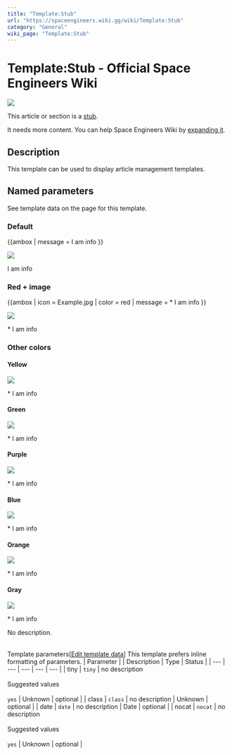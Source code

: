 ```yaml
---
title: "Template:Stub"
url: "https://spaceengineers.wiki.gg/wiki/Template:Stub"
category: "General"
wiki_page: "Template:Stub"
---
```


# Template:Stub - Official Space Engineers Wiki

![](https://spaceengineers.wiki.gg/images/thumb/Loading.png/48px-Loading.png?7bc3a9)

This article or section is a [stub](https://spaceengineers.wiki.gg/wiki/Category:Article_stubs "Category:Article stubs").

It needs more content. You can help Space Engineers Wiki by [expanding it](https://spaceengineers.wiki.gg/wiki/Template:Stub?action=edit).

## Description

This template can be used to display article management templates.

## Named parameters

See template data on the page for this template.

### Default

{{ambox
| message = I am info
}}

![](https://commons.wiki.gg/images/Ambox_banner_content.svg?b0ca34)

I am info

### Red + image

{{ambox
| icon = Example.jpg
| color = red
| message =
\* I am info
}}

![](https://commons.wiki.gg/images/thumb/Example.jpg/48px-Example.jpg?fb62c1)

\* I am info

### Other colors

#### Yellow

![](https://commons.wiki.gg/images/Ambox_banner_content.svg?b0ca34)

\* I am info

#### Green

![](https://commons.wiki.gg/images/Ambox_banner_content.svg?b0ca34)

\* I am info

#### Purple

![](https://commons.wiki.gg/images/Ambox_banner_content.svg?b0ca34)

\* I am info

#### Blue

![](https://commons.wiki.gg/images/Ambox_banner_content.svg?b0ca34)

\* I am info

#### Orange

![](https://commons.wiki.gg/images/Ambox_banner_content.svg?b0ca34)

\* I am info

#### Gray

![](https://commons.wiki.gg/images/Ambox_banner_content.svg?b0ca34)

\* I am info

No description.

|     |     |     |     |     |
| --- | --- | --- | --- | --- |
Template parameters\[[Edit template data](https://spaceengineers.wiki.gg/wiki/Template:Stub?action=edit&templatedata=edit "Template:Stub")\]
This template prefers inline formatting of parameters.
| Parameter |     | Description | Type | Status |
| --- | --- | --- | --- | --- |
| tiny | `tiny` | no description<br><br>Suggested values<br><br>`yes` | Unknown | optional |
| class | `class` | no description | Unknown | optional |
| date | `date` | no description | Date | optional |
| nocat | `nocat` | no description<br><br>Suggested values<br><br>`yes` | Unknown | optional |